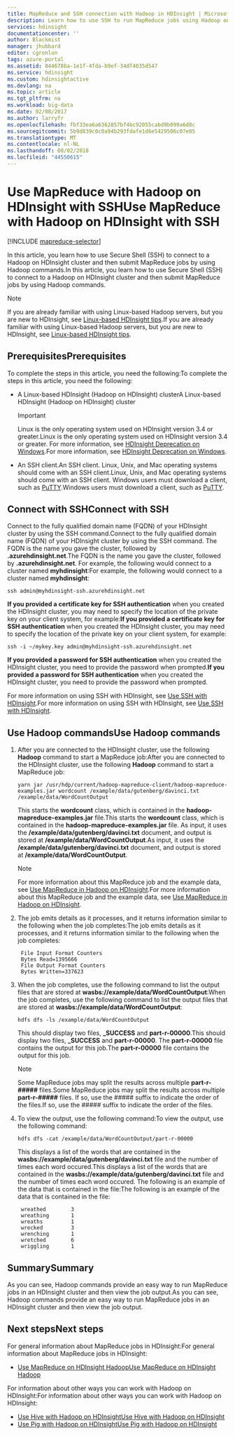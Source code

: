 ```yaml
---
title: MapReduce and SSH connection with Hadoop in HDInsight | Microsoft Docs
description: Learn how to use SSH to run MapReduce jobs using Hadoop on HDInsight.
services: hdinsight
documentationcenter: ''
author: Blackmist
manager: jhubbard
editor: cgronlun
tags: azure-portal
ms.assetid: 844678ba-1e1f-4fda-b9ef-34df4035d547
ms.service: hdinsight
ms.custom: hdinsightactive
ms.devlang: na
ms.topic: article
ms.tgt_pltfrm: na
ms.workload: big-data
ms.date: 02/08/2017
ms.author: larryfr
ms.openlocfilehash: fbf33ea6a6362857bf4bc92055cabd9b099a6d0c
ms.sourcegitcommit: 5b9d839c0c0a94b293fdafe1d6e5429506c07e05
ms.translationtype: MT
ms.contentlocale: nl-NL
ms.lasthandoff: 08/02/2018
ms.locfileid: "44550615"
---
```

# <a name="use-mapreduce-with-hadoop-on-hdinsight-with-ssh"></a><span data-ttu-id="8afd6-103">Use MapReduce with Hadoop on HDInsight with SSH</span><span class="sxs-lookup"><span data-stu-id="8afd6-103">Use MapReduce with Hadoop on HDInsight with SSH</span></span>

[!INCLUDE [mapreduce-selector](../../includes/hdinsight-selector-use-mapreduce.md)]

<span data-ttu-id="8afd6-104">In this article, you learn how to use Secure Shell (SSH) to connect to a Hadoop on HDInsight cluster and then submit MapReduce jobs by using Hadoop commands.</span><span class="sxs-lookup"><span data-stu-id="8afd6-104">In this article, you learn how to use Secure Shell (SSH) to connect to a Hadoop on HDInsight cluster and then submit MapReduce jobs by using Hadoop commands.</span></span>

> [!NOTE]
> <span data-ttu-id="8afd6-105">If you are already familiar with using Linux-based Hadoop servers, but you are new to HDInsight, see [Linux-based HDInsight tips](hdinsight-hadoop-linux-information.md).</span><span class="sxs-lookup"><span data-stu-id="8afd6-105">If you are already familiar with using Linux-based Hadoop servers, but you are new to HDInsight, see [Linux-based HDInsight tips](hdinsight-hadoop-linux-information.md).</span></span>

## <a id="prereq"></a><span data-ttu-id="8afd6-106">Prerequisites</span><span class="sxs-lookup"><span data-stu-id="8afd6-106">Prerequisites</span></span>

<span data-ttu-id="8afd6-107">To complete the steps in this article, you need the following:</span><span class="sxs-lookup"><span data-stu-id="8afd6-107">To complete the steps in this article, you need the following:</span></span>

* <span data-ttu-id="8afd6-108">A Linux-based HDInsight (Hadoop on HDInsight) cluster</span><span class="sxs-lookup"><span data-stu-id="8afd6-108">A Linux-based HDInsight (Hadoop on HDInsight) cluster</span></span>

  > [!IMPORTANT]
  > <span data-ttu-id="8afd6-109">Linux is the only operating system used on HDInsight version 3.4 or greater.</span><span class="sxs-lookup"><span data-stu-id="8afd6-109">Linux is the only operating system used on HDInsight version 3.4 or greater.</span></span> <span data-ttu-id="8afd6-110">For more information, see [HDInsight Deprecation on Windows](hdinsight-component-versioning.md#hdi-version-33-nearing-deprecation-date).</span><span class="sxs-lookup"><span data-stu-id="8afd6-110">For more information, see [HDInsight Deprecation on Windows](hdinsight-component-versioning.md#hdi-version-33-nearing-deprecation-date).</span></span>

* <span data-ttu-id="8afd6-111">An SSH client.</span><span class="sxs-lookup"><span data-stu-id="8afd6-111">An SSH client.</span></span> <span data-ttu-id="8afd6-112">Linux, Unix, and Mac operating systems should come with an SSH client.</span><span class="sxs-lookup"><span data-stu-id="8afd6-112">Linux, Unix, and Mac operating systems should come with an SSH client.</span></span> <span data-ttu-id="8afd6-113">Windows users must download a client, such as [PuTTY](http://www.chiark.greenend.org.uk/~sgtatham/putty/download.html).</span><span class="sxs-lookup"><span data-stu-id="8afd6-113">Windows users must download a client, such as [PuTTY](http://www.chiark.greenend.org.uk/~sgtatham/putty/download.html).</span></span>

## <a id="ssh"></a><span data-ttu-id="8afd6-114">Connect with SSH</span><span class="sxs-lookup"><span data-stu-id="8afd6-114">Connect with SSH</span></span>

<span data-ttu-id="8afd6-115">Connect to the fully qualified domain name (FQDN) of your HDInsight cluster by using the SSH command.</span><span class="sxs-lookup"><span data-stu-id="8afd6-115">Connect to the fully qualified domain name (FQDN) of your HDInsight cluster by using the SSH command.</span></span> <span data-ttu-id="8afd6-116">The FQDN is the name you gave the cluster, followed by **.azurehdinsight.net**.</span><span class="sxs-lookup"><span data-stu-id="8afd6-116">The FQDN is the name you gave the cluster, followed by **.azurehdinsight.net**.</span></span> <span data-ttu-id="8afd6-117">For example, the following would connect to a cluster named **myhdinsight**:</span><span class="sxs-lookup"><span data-stu-id="8afd6-117">For example, the following would connect to a cluster named **myhdinsight**:</span></span>

    ssh admin@myhdinsight-ssh.azurehdinsight.net

<span data-ttu-id="8afd6-118">**If you provided a certificate key for SSH authentication** when you created the HDInsight cluster, you may need to specify the location of the private key on your client system, for example:</span><span class="sxs-lookup"><span data-stu-id="8afd6-118">**If you provided a certificate key for SSH authentication** when you created the HDInsight cluster, you may need to specify the location of the private key on your client system, for example:</span></span>

    ssh -i ~/mykey.key admin@myhdinsight-ssh.azurehdinsight.net

<span data-ttu-id="8afd6-119">**If you provided a password for SSH authentication** when you created the HDInsight cluster, you need to provide the password when prompted.</span><span class="sxs-lookup"><span data-stu-id="8afd6-119">**If you provided a password for SSH authentication** when you created the HDInsight cluster, you need to provide the password when prompted.</span></span>

<span data-ttu-id="8afd6-120">For more information on using SSH with HDInsight, see [Use SSH with HDInsight](hdinsight-hadoop-linux-use-ssh-unix.md).</span><span class="sxs-lookup"><span data-stu-id="8afd6-120">For more information on using SSH with HDInsight, see [Use SSH with HDInsight](hdinsight-hadoop-linux-use-ssh-unix.md).</span></span>

## <a id="hadoop"></a><span data-ttu-id="8afd6-121">Use Hadoop commands</span><span class="sxs-lookup"><span data-stu-id="8afd6-121">Use Hadoop commands</span></span>

1. <span data-ttu-id="8afd6-122">After you are connected to the HDInsight cluster, use the following **Hadoop** command to start a MapReduce job:</span><span class="sxs-lookup"><span data-stu-id="8afd6-122">After you are connected to the HDInsight cluster, use the following **Hadoop** command to start a MapReduce job:</span></span>

    ```
    yarn jar /usr/hdp/current/hadoop-mapreduce-client/hadoop-mapreduce-examples.jar wordcount /example/data/gutenberg/davinci.txt /example/data/WordCountOutput
    ```

    <span data-ttu-id="8afd6-123">This starts the **wordcount** class, which is contained in the **hadoop-mapreduce-examples.jar** file.</span><span class="sxs-lookup"><span data-stu-id="8afd6-123">This starts the **wordcount** class, which is contained in the **hadoop-mapreduce-examples.jar** file.</span></span> <span data-ttu-id="8afd6-124">As input, it uses the **/example/data/gutenberg/davinci.txt** document, and output is stored at **/example/data/WordCountOutput**.</span><span class="sxs-lookup"><span data-stu-id="8afd6-124">As input, it uses the **/example/data/gutenberg/davinci.txt** document, and output is stored at **/example/data/WordCountOutput**.</span></span>

    > [!NOTE]
    > <span data-ttu-id="8afd6-125">For more information about this MapReduce job and the example data, see [Use MapReduce in Hadoop on HDInsight](hdinsight-use-mapreduce.md).</span><span class="sxs-lookup"><span data-stu-id="8afd6-125">For more information about this MapReduce job and the example data, see [Use MapReduce in Hadoop on HDInsight](hdinsight-use-mapreduce.md).</span></span>

2. <span data-ttu-id="8afd6-126">The job emits details as it processes, and it returns information similar to the following when the job completes:</span><span class="sxs-lookup"><span data-stu-id="8afd6-126">The job emits details as it processes, and it returns information similar to the following when the job completes:</span></span>

        File Input Format Counters
        Bytes Read=1395666
        File Output Format Counters
        Bytes Written=337623

3. <span data-ttu-id="8afd6-127">When the job completes, use the following command to list the output files that are stored at **wasbs://example/data/WordCountOutput**:</span><span class="sxs-lookup"><span data-stu-id="8afd6-127">When the job completes, use the following command to list the output files that are stored at **wasbs://example/data/WordCountOutput**:</span></span>

    ```
    hdfs dfs -ls /example/data/WordCountOutput
    ```

    <span data-ttu-id="8afd6-128">This should display two files, **_SUCCESS** and **part-r-00000**.</span><span class="sxs-lookup"><span data-stu-id="8afd6-128">This should display two files, **_SUCCESS** and **part-r-00000**.</span></span> <span data-ttu-id="8afd6-129">The **part-r-00000** file contains the output for this job.</span><span class="sxs-lookup"><span data-stu-id="8afd6-129">The **part-r-00000** file contains the output for this job.</span></span>

    > [!NOTE]
    > <span data-ttu-id="8afd6-130">Some MapReduce jobs may split the results across multiple **part-r-#####** files.</span><span class="sxs-lookup"><span data-stu-id="8afd6-130">Some MapReduce jobs may split the results across multiple **part-r-#####** files.</span></span> <span data-ttu-id="8afd6-131">If so, use the ##### suffix to indicate the order of the files.</span><span class="sxs-lookup"><span data-stu-id="8afd6-131">If so, use the ##### suffix to indicate the order of the files.</span></span>

4. <span data-ttu-id="8afd6-132">To view the output, use the following command:</span><span class="sxs-lookup"><span data-stu-id="8afd6-132">To view the output, use the following command:</span></span>

    ```
    hdfs dfs -cat /example/data/WordCountOutput/part-r-00000
    ```

    <span data-ttu-id="8afd6-133">This displays a list of the words that are contained in the **wasbs://example/data/gutenberg/davinci.txt** file and the number of times each word occured.</span><span class="sxs-lookup"><span data-stu-id="8afd6-133">This displays a list of the words that are contained in the **wasbs://example/data/gutenberg/davinci.txt** file and the number of times each word occured.</span></span> <span data-ttu-id="8afd6-134">The following is an example of the data that is contained in the file:</span><span class="sxs-lookup"><span data-stu-id="8afd6-134">The following is an example of the data that is contained in the file:</span></span>

        wreathed        3
        wreathing       1
        wreaths         1
        wrecked         3
        wrenching       1
        wretched        6
        wriggling       1

## <a id="summary"></a><span data-ttu-id="8afd6-135">Summary</span><span class="sxs-lookup"><span data-stu-id="8afd6-135">Summary</span></span>

<span data-ttu-id="8afd6-136">As you can see, Hadoop commands provide an easy way to run MapReduce jobs in an HDInsight cluster and then view the job output.</span><span class="sxs-lookup"><span data-stu-id="8afd6-136">As you can see, Hadoop commands provide an easy way to run MapReduce jobs in an HDInsight cluster and then view the job output.</span></span>

## <a id="nextsteps"></a><span data-ttu-id="8afd6-137">Next steps</span><span class="sxs-lookup"><span data-stu-id="8afd6-137">Next steps</span></span>

<span data-ttu-id="8afd6-138">For general information about MapReduce jobs in HDInsight:</span><span class="sxs-lookup"><span data-stu-id="8afd6-138">For general information about MapReduce jobs in HDInsight:</span></span>

* [<span data-ttu-id="8afd6-139">Use MapReduce on HDInsight Hadoop</span><span class="sxs-lookup"><span data-stu-id="8afd6-139">Use MapReduce on HDInsight Hadoop</span></span>](hdinsight-use-mapreduce.md)

<span data-ttu-id="8afd6-140">For information about other ways you can work with Hadoop on HDInsight:</span><span class="sxs-lookup"><span data-stu-id="8afd6-140">For information about other ways you can work with Hadoop on HDInsight:</span></span>

* [<span data-ttu-id="8afd6-141">Use Hive with Hadoop on HDInsight</span><span class="sxs-lookup"><span data-stu-id="8afd6-141">Use Hive with Hadoop on HDInsight</span></span>](hdinsight-use-hive.md)
* [<span data-ttu-id="8afd6-142">Use Pig with Hadoop on HDInsight</span><span class="sxs-lookup"><span data-stu-id="8afd6-142">Use Pig with Hadoop on HDInsight</span></span>](hdinsight-use-pig.md)
